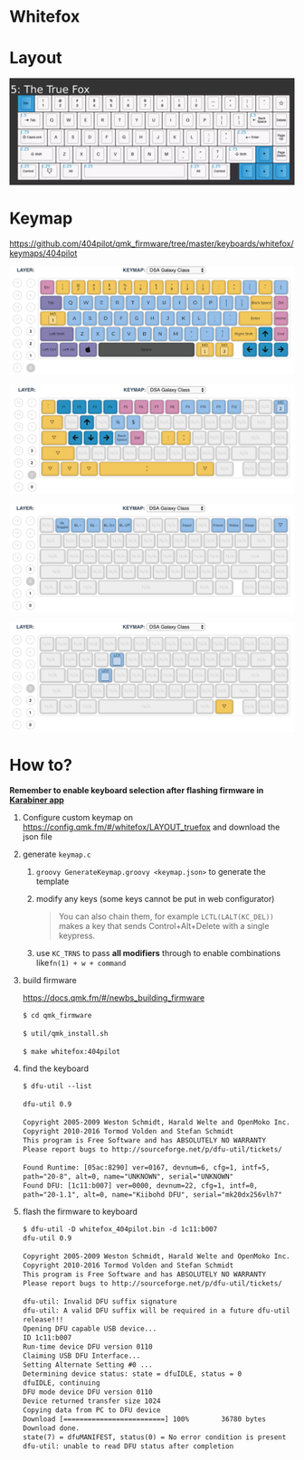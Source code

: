# Whitefox

# Layout

![truefox](truefox.png)

# Keymap

https://github.com/404pilot/qmk_firmware/tree/master/keyboards/whitefox/keymaps/404pilot

![layer_0](layers/layer_0.png)

![layer_1](layers/layer_1.png)

![layer_2](layers/layer_2.png)

![layer_3](layers/layer_3.png)

# How to?

**Remember to enable keyboard selection after flashing firmware in [Karabiner app](https://github.com/404pilot/.dotfiles/blob/master/karabiner/karabiner.json)**

1. Configure custom keymap on https://config.qmk.fm/#/whitefox/LAYOUT_truefox and download the json file

2. generate `keymap.c`

   1. `groovy GenerateKeymap.groovy <keymap.json>` to generate the template

   2. modify any keys (some keys cannot be put in web configurator)

      > You can also chain them, for example `LCTL(LALT(KC_DEL))` makes a key that sends Control+Alt+Delete with a single keypress.

   3. use `KC_TRNS` to pass **all modifiers** through to enable combinations like`fn(1) + w + command`

3. build firmware

   https://docs.qmk.fm/#/newbs_building_firmware

   ```shell
   $ cd qmk_firmware
   
   $ util/qmk_install.sh
   
   $ make whitefox:404pilot
   ```

4. find the keyboard

   ```shell
   $ dfu-util --list
   
   dfu-util 0.9
   
   Copyright 2005-2009 Weston Schmidt, Harald Welte and OpenMoko Inc.
   Copyright 2010-2016 Tormod Volden and Stefan Schmidt
   This program is Free Software and has ABSOLUTELY NO WARRANTY
   Please report bugs to http://sourceforge.net/p/dfu-util/tickets/
   
   Found Runtime: [05ac:8290] ver=0167, devnum=6, cfg=1, intf=5, path="20-8", alt=0, name="UNKNOWN", serial="UNKNOWN"
   Found DFU: [1c11:b007] ver=0000, devnum=22, cfg=1, intf=0, path="20-1.1", alt=0, name="Kiibohd DFU", serial="mk20dx256vlh7"
   ```

5. flash the firmware to keyboard

   ```shell
   $ dfu-util -D whitefox_404pilot.bin -d 1c11:b007
   dfu-util 0.9
   
   Copyright 2005-2009 Weston Schmidt, Harald Welte and OpenMoko Inc.
   Copyright 2010-2016 Tormod Volden and Stefan Schmidt
   This program is Free Software and has ABSOLUTELY NO WARRANTY
   Please report bugs to http://sourceforge.net/p/dfu-util/tickets/
   
   dfu-util: Invalid DFU suffix signature
   dfu-util: A valid DFU suffix will be required in a future dfu-util release!!!
   Opening DFU capable USB device...
   ID 1c11:b007
   Run-time device DFU version 0110
   Claiming USB DFU Interface...
   Setting Alternate Setting #0 ...
   Determining device status: state = dfuIDLE, status = 0
   dfuIDLE, continuing
   DFU mode device DFU version 0110
   Device returned transfer size 1024
   Copying data from PC to DFU device
   Download	[=========================] 100%        36780 bytes
   Download done.
   state(7) = dfuMANIFEST, status(0) = No error condition is present
   dfu-util: unable to read DFU status after completion
   ```

